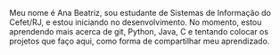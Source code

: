 Meu nome é Ana Beatriz, sou estudante de Sistemas de Informação do Cefet/RJ, e estou iniciando no desenvolvimento. No momento, estou aprendendo mais acerca de git, Python, Java, C e tentando colocar os projetos que faço aqui, como forma de compartilhar meu aprendizado.


<!---
Ana-beatriz2/Ana-beatriz2 is a ✨ special ✨ repository because its `README.md` (this file) appears on your GitHub profile.
You can click the Preview link to take a look at your changes.
--->
